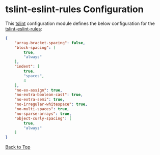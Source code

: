 # tslint-eslint-rules Configuration
This [tslint][tslint-url] configuration module defines the below configuration for the [tslint-eslint-rules][tslint-eslint-rules-url]:

```json
{
    "array-bracket-spacing": false,
    "block-spacing": [
        true,
        "always"
    ],
    "indent": [
        true,
        "spaces",
        4
    ],
    "no-ex-assign": true,
    "no-extra-boolean-cast": true,
    "no-extra-semi": true,
    "no-irregular-whitespace": true,
    "no-multi-spaces": true,
    "no-sparse-arrays": true,
    "object-curly-spacing": [
        true,
        "always"
    ]
}
```

[Back to Top](#tslint-eslint-rules-configuration)

[tslint-url]: https://palantir.github.io/tslint/
[tslint-eslint-rules-url]: https://www.npmjs.com/package/tslint-eslint-rules